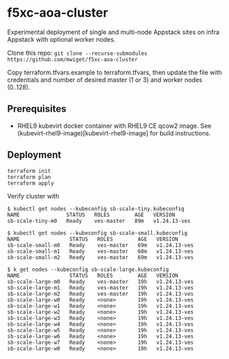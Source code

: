 # f5xc-aoa-cluster

Experimental deployment of single and multi-node Appstack sites on infra Appstack with optional worker nodes.

Clone this repo: `git clone --recurse-submodules https://github.com/mwiget/f5xc-aoa-cluster`

Copy terraform.tfvars.example to terraform.tfvars, then update the file with credentials 
and number of desired master (1 or 3) and worker nodes (0..128).

## Prerequisites

- RHEL9 kubevirt docker container with RHEL9 CE qcow2 image. See (kubevirt-rhel9-image)[kubevirt-rhel9-image] for build instructions.

## Deployment

```
terraform init
terraform plan
terraform apply
```

Verify cluster with

```
$ kubectl get nodes --kubeconfig sb-scale-tiny.kubeconfig
NAME               STATUS   ROLES        AGE   VERSION
sb-scale-tiny-m0   Ready    ves-master   89m   v1.24.13-ves

$ kubectl get nodes --kubeconfig sb-scale-small.kubeconfig 
NAME                STATUS   ROLES        AGE   VERSION
sb-scale-small-m0   Ready    ves-master   69m   v1.24.13-ves
sb-scale-small-m1   Ready    ves-master   68m   v1.24.13-ves
sb-scale-small-m2   Ready    ves-master   69m   v1.24.13-ves

$ k get nodes --kubeconfig sb-scale-large.kubeconfig 
NAME                STATUS   ROLES        AGE   VERSION
sb-scale-large-m0   Ready    ves-master   19h   v1.24.13-ves
sb-scale-large-m1   Ready    ves-master   19h   v1.24.13-ves
sb-scale-large-m2   Ready    ves-master   19h   v1.24.13-ves
sb-scale-large-w0   Ready    <none>       19h   v1.24.13-ves                                    
sb-scale-large-w1   Ready    <none>       19h   v1.24.13-ves                                    
sb-scale-large-w2   Ready    <none>       19h   v1.24.13-ves                                    
sb-scale-large-w3   Ready    <none>       19h   v1.24.13-ves                                    
sb-scale-large-w4   Ready    <none>       19h   v1.24.13-ves
sb-scale-large-w5   Ready    <none>       19h   v1.24.13-ves
sb-scale-large-w6   Ready    <none>       19h   v1.24.13-ves
sb-scale-large-w7   Ready    <none>       19h   v1.24.13-ves
sb-scale-large-w8   Ready    <none>       19h   v1.24.13-ves
```
